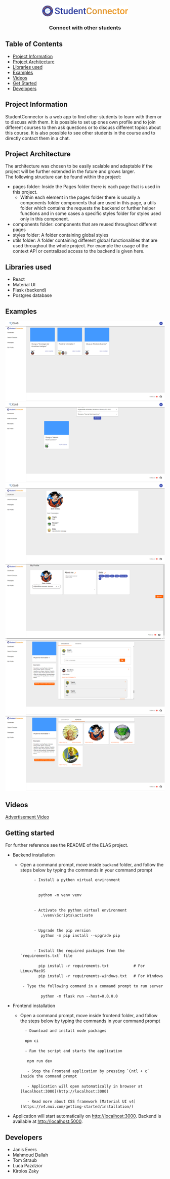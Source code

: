 <p align="center">
<img height="34" src="components/Assets/StudentConnector.png" alt="StudentConnector Logo"> <br>
<h3 align="center">Connect with other students</h3>
</p>

## Table of Contents

* [Project Information](#project-information)
* [Project Architecture](#project-architecture)
* [Libraries used](#libraries-used)
* [Examples](#visualization)
* [Videos](#links)
* [Get Started](#get-started)
* [Developers](#developers)

## Project Information
StudentConnector is a web app to find other students to learn with them or to
discuss with them. It is possible to set up ones own profile and to join different courses
to then ask questions or to discuss different topics about this course. It is also possible
to see other students in the course and to directly contact them in a chat.

## Project Architecture
The architecture was chosen to be easily scalable and adaptable if 
the project will be further extended in the future and grows larger.<br>
The following structure can be found within the project:
- pages folder: Inside the Pages folder there is each page that is used in this
project.
  - Within each element in the pages folder there is usually a components folder
  components that are used in this page, a utils folder which contains the requests
  the backend or further helper functions and in some cases a specific styles folder
  for styles used only in this component.
- components folder: components that are reused throughout different pages
- styles folder: A folder containing global styles
- utils folder: A folder containing different global functionalities that are used
throughout the whole project. For example the usage of the context API or centralized
access to the backend is given here.

## Libraries used
- React
- Material UI
- Flask (backend)
- Postgres database

## Examples
<img src="components/Assets/dashboard.png" alt="Dashboard">
<img src="components/Assets/search.png" alt="Search courses">
<img src="components/Assets/chats.png" alt="Chats">
<img src="components/Assets/profile.png" alt="Profile">
<img src="components/Assets/discussion.png" alt="Discussion in a course">
<img src="components/Assets/member.png" alt="Member in a course">

## Videos
<a href="https://www.youtube.com/watch?v=Cj9fKYqKolI">Advertisement Video</a>

## Getting started
For further reference see the README of the ELAS project.
 - Backend installation
   - Open a command prompt, move inside `backend` folder, and follow the steps below by typing the commands in your
             command prompt

               - Install a python virtual environment

                 
                 python -m venv venv
                 

               - Activate the python virtual environment
                  .\venv\Scripts\activate
                 

               - Upgrade the pip version
                  python -m pip install --upgrade pip
                 

               - Install the required packages from the `requirements.txt` file

                 pip install -r requirements.txt           # For Linux/MacOS
                 pip install -r requirements-windows.txt   # For Windows
   
          - Type the following command in a command prompt to run server

                  python -m flask run --host=0.0.0.0

 - Frontend installation
    - Open a command prompt, move inside frontend folder, and follow the steps below by typing the commands in your command prompt
    
            - Download and install node packages
    
            npm ci
    
            - Run the script and starts the application
    
             npm run dev
    
             - Stop the Frontend application by pressing `Cntl + c` inside the command prompt
    
             - Application will open automatically in browser at [localhost:3000](http://localhost:3000)
    
             - Read more about CSS framework [Material UI v4](https://v4.mui.com/getting-started/installation/)

 - Application will start automatically on [http://localhost:3000](http://localhost:3000). Backend is available at [http://localhost:5000](http://localhost:5000).

## Developers
- Janis Evers
- Mahmoud Dallah
- Tom Straub
- Luca Pazdzior
- Kirolos Zaky